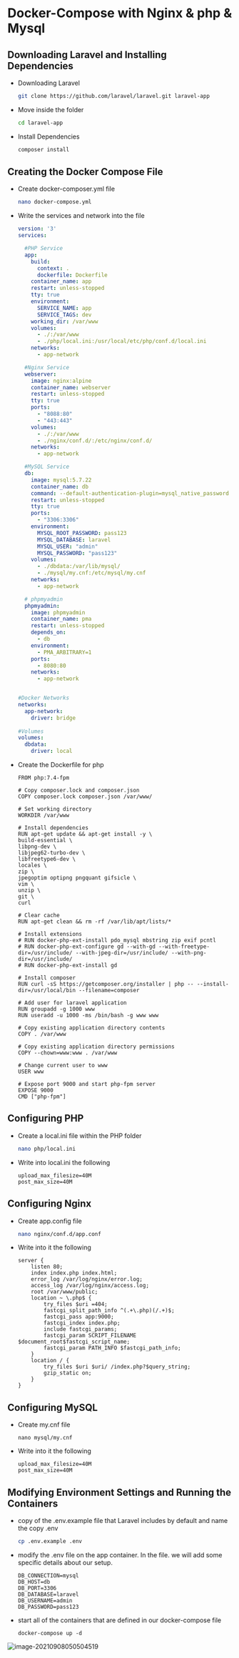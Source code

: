 # Docker-Compose with Nginx & php & Mysql 

## Downloading Laravel and Installing Dependencies

- Downloading Laravel 

  ```bash
  git clone https://github.com/laravel/laravel.git laravel-app
  ```

- Move inside the folder

  ```bash
  cd laravel-app
  ```

- Install Dependencies

  ```bash
  composer install
  ```



## Creating the Docker Compose File

- Create docker-composer.yml file

  ```bash
  nano docker-compose.yml
  ```

- Write the services and network into the file

  ```yaml
  version: '3'
  services:
  
    #PHP Service
    app:
      build:
        context: .
        dockerfile: Dockerfile
      container_name: app
      restart: unless-stopped
      tty: true
      environment:
        SERVICE_NAME: app
        SERVICE_TAGS: dev
      working_dir: /var/www
      volumes:
        - ./:/var/www
        - ./php/local.ini:/usr/local/etc/php/conf.d/local.ini
      networks:
        - app-network
  
    #Nginx Service
    webserver:
      image: nginx:alpine
      container_name: webserver
      restart: unless-stopped
      tty: true
      ports:
        - "8088:80"
        - "443:443"
      volumes:
        - ./:/var/www
        - ./nginx/conf.d/:/etc/nginx/conf.d/
      networks:
        - app-network
  
    #MySQL Service
    db:
      image: mysql:5.7.22
      container_name: db
      command: --default-authentication-plugin=mysql_native_password
      restart: unless-stopped
      tty: true
      ports:
        - "3306:3306"
      environment:
        MYSQL_ROOT_PASSWORD: pass123
        MYSQL_DATABASE: laravel
        MYSQL_USER: "admin"
        MYSQL_PASSWORD: "pass123"
      volumes:
        - ./dbdata:/var/lib/mysql/
        - ./mysql/my.cnf:/etc/mysql/my.cnf
      networks:
        - app-network
  
    # phpmyadmin
    phpmyadmin:
      image: phpmyadmin
      container_name: pma
      restart: unless-stopped
      depends_on:
        - db
      environment:
        - PMA_ARBITRARY=1
      ports:
        - 8080:80
      networks: 
        - app-network
  
  
  #Docker Networks
  networks:
    app-network:
      driver: bridge
    
  #Volumes
  volumes:
    dbdata:
      driver: local
  ```



- Create the Dockerfile for php

  ```
  FROM php:7.4-fpm
  
  # Copy composer.lock and composer.json
  COPY composer.lock composer.json /var/www/
  
  # Set working directory
  WORKDIR /var/www
  
  # Install dependencies
  RUN apt-get update && apt-get install -y \
  build-essential \
  libpng-dev \
  libjpeg62-turbo-dev \
  libfreetype6-dev \
  locales \
  zip \
  jpegoptim optipng pngquant gifsicle \
  vim \
  unzip \
  git \
  curl
  
  # Clear cache
  RUN apt-get clean && rm -rf /var/lib/apt/lists/*
  
  # Install extensions
  # RUN docker-php-ext-install pdo_mysql mbstring zip exif pcntl
  # RUN docker-php-ext-configure gd --with-gd --with-freetype-dir=/usr/include/ --with-jpeg-dir=/usr/include/ --with-png-dir=/usr/include/
  # RUN docker-php-ext-install gd
  
  # Install composer
  RUN curl -sS https://getcomposer.org/installer | php -- --install-dir=/usr/local/bin --filename=composer
  
  # Add user for laravel application
  RUN groupadd -g 1000 www
  RUN useradd -u 1000 -ms /bin/bash -g www www
  
  # Copy existing application directory contents
  COPY . /var/www
  
  # Copy existing application directory permissions
  COPY --chown=www:www . /var/www
  
  # Change current user to www
  USER www
  
  # Expose port 9000 and start php-fpm server
  EXPOSE 9000
  CMD ["php-fpm"]
  ```

   

## Configuring PHP

- Create a local.ini file within the PHP folder

  ```bash
  nano php/local.ini
  ```

- Write into local.ini the following

  ```text
  upload_max_filesize=40M
  post_max_size=40M
  ```

## Configuring Nginx

- Create app.config file

  ```bash
  nano nginx/conf.d/app.conf
  ```

- Write into it the following

  ```text
  server {
      listen 80;
      index index.php index.html;
      error_log /var/log/nginx/error.log;
      access_log /var/log/nginx/access.log;
      root /var/www/public;
      location ~ \.php$ {
          try_files $uri =404;
          fastcgi_split_path_info ^(.+\.php)(/.+)$;
          fastcgi_pass app:9000;
          fastcgi_index index.php;
          include fastcgi_params;
          fastcgi_param SCRIPT_FILENAME $document_root$fastcgi_script_name;
          fastcgi_param PATH_INFO $fastcgi_path_info;
      }
      location / {
          try_files $uri $uri/ /index.php?$query_string;
          gzip_static on;
      }
  }
  ```

  

## Configuring MySQL

- Create my.cnf file

  ```
  nano mysql/my.cnf
  ```

- Write into it the following

  ```text
  upload_max_filesize=40M
  post_max_size=40M
  ```

## Modifying Environment Settings and Running the Containers

- copy of the .env.example file that Laravel includes by default and name the copy .env

  ```bash
  cp .env.example .env
  ```

- modify the .env file on the app container. In the file. we will add some specific details about our setup.

  ```text
  DB_CONNECTION=mysql
  DB_HOST=db
  DB_PORT=3306
  DB_DATABASE=laravel
  DB_USERNAME=admin
  DB_PASSWORD=pass123
  ```

- start all of the containers that are defined in our docker-compose file

  ```
  docker-compose up -d
  ```

![image-20210908050504519](.res/img/image-20210908050504519.png)
